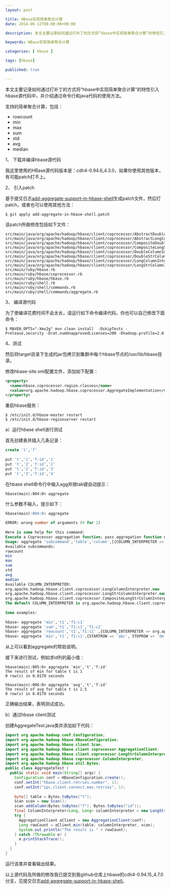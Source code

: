```yaml
---
layout: post

title: HBase实现简单聚合计算
date: 2014-06-12T08:00:00+08:00

description: 本文主要记录如何通过打补丁的方式将“hbase中实现简单聚合计算”的特性引入hbase源代码中，并介绍通过命令行和java代码的使用方法。

keywords: HBase实现简单聚合计算

categories: [ hbase ]

tags: [hbase]

published: true

---
```


本文主要记录如何通过打补丁的方式将“hbase中实现简单聚合计算”的特性引入hbase源代码中，并介绍通过命令行和java代码的使用方法。

支持的简单聚合计算，包括：

- rowcount
- min
- max
- sum
- std
- avg
- median

1、 下载并编译hbase源代码

我这里使用的HBase源代码版本是：cdh4-0.94.6_4.3.0，如果你使用其他版本，有可能patch打不上。

2、 引入patch

基于提交日志[add-aggregate-support-in-hbase-shell](https://github.com/javachen/hbase/commit/94e61f28d60cac40f2b499b8530dd1989adf76d3)生成patch文件，然后打patch，或者也可以使用其他方法：

~~~
$ git apply add-aggregate-in-hbase-shell.patch
~~~

该patch所做修改包括如下文件：

~~~
src/main/java/org/apache/hadoop/hbase/client/coprocessor/AbstractDoubleColumnInterpreter.java
src/main/java/org/apache/hadoop/hbase/client/coprocessor/AbstractLongColumnInterpreter.java
src/main/java/org/apache/hadoop/hbase/client/coprocessor/CompositeDoubleStrColumnInterpreter.java
src/main/java/org/apache/hadoop/hbase/client/coprocessor/CompositeLongStrColumnInterpreter.java
src/main/java/org/apache/hadoop/hbase/client/coprocessor/DoubleColumnInterpreter.java
src/main/java/org/apache/hadoop/hbase/client/coprocessor/DoubleStrColumnInterpreter.java
src/main/java/org/apache/hadoop/hbase/client/coprocessor/LongColumnInterpreter.java
src/main/java/org/apache/hadoop/hbase/client/coprocessor/LongStrColumnInterpreter.java
src/main/ruby/hbase.rb
src/main/ruby/hbase/coprocessor.rb
src/main/ruby/hbase/hbase.rb
src/main/ruby/shell.rb
src/main/ruby/shell/commands.rb
src/main/ruby/shell/commands/aggregate.rb
~~~

3、 编译源代码

为了使编译花费时间不会太长，请运行如下命令编译代码，你也可以自己修改下面命令：

~~~
$ MAVEN_OPTS="-Xmx2g" mvn clean install  -DskipTests -Prelease,security -Drat.numUnapprovedLicenses=200 -Dhadoop.profile=2.0
~~~

4、测试

然后将target目录下生成的jar包拷贝到集群中每个hbase节点的/usr/lib/hbase目录。

修改hbase-site.xml配置文件，添加如下配置：

~~~xml
<property>
  <name>hbase.coprocessor.region.classes</name>
  <value>org.apache.hadoop.hbase.coprocessor.AggregateImplementation</value>
</property>
~~~

重启hbase服务：

~~~
$ /etc/init.d/hbase-master restart
$ /etc/init.d/hbase-regionserver restart
~~~

a）运行hbase shell进行测试

首先创建表并插入几条记录：

~~~sql
create 't','f'
 
put 't','1','f:id','1'
put 't','2','f:id','2'
put 't','2','f:id','3'
put 't','3','f:id','4'
~~~

在hbase shell命令行中输入agg并按tab键自动提示：

~~~
hbase(main):004:0> aggregate
~~~

什么参数不输入，提示如下：

~~~sql
hbase(main):004:0> aggregate
 
ERROR: wrong number of arguments (0 for 2)
 
Here is some help for this command:
Execute a Coprocessor aggregation function; pass aggregation function name, table name, column name, column interpreter and optionally a dictionary of aggregation specifications. Aggregation specifications may include STARTROW, STOPROW or FILTER. For a cross-site big table, if no clusters are specified, all clusters will be counted for aggregation.
Usage: aggregate 'subcommand','table','column',[{COLUMN_INTERPRETER => org.apache.hadoop.hbase.client.coprocessor.LongColumnInterpreter.new, STARTROW => 'abc', STOPROW => 'def', FILTER => org.apache.hadoop.hbase.filter.ColumnPaginationFilter.new(1, 0)}]
Available subcommands:
rowcount
min
max
sum
std
avg
median
Available COLUMN_INTERPRETER:
org.apache.hadoop.hbase.client.coprocessor.LongColumnInterpreter.new
org.apache.hadoop.hbase.client.coprocessor.LongStrColumnInterpreter.new
org.apache.hadoop.hbase.client.coprocessor.CompositeLongStrColumnInterpreter.new(",", 0)
The default COLUMN_INTERPRETER is org.apache.hadoop.hbase.client.coprocessor.LongStrColumnInterpreter.new.
 
Some examples:
 
hbase> aggregate 'min','t1','f1:c1'
hbase> aggregate 'sum','t1','f1:c1','f1:c2'
hbase> aggregate 'rowcount','t1','f1:c1' ,{COLUMN_INTERPRETER => org.apache.hadoop.hbase.client.coprocessor.CompositeLongStrColumnInterpreter.new(",", 0)}
hbase> aggregate 'min','t1','f1:c1',{STARTROW => 'abc', STOPROW => 'def'}
~~~

从上可以看到aggregate的帮助说明。

接下来进行测试，例如求id列的最小值：

~~~
hbase(main):005:0> aggregate 'min','t','f:id'
The result of min for table t is 1
0 row(s) in 0.0170 seconds
 
hbase(main):006:0> aggregate 'avg','t','f:id'
The result of avg for table t is 2.5
0 row(s) in 0.0170 seconds
~~~

正确输出结果，表明测试成功。

b）通过hbase client测试

创建AggregateTest.java类并添加如下代码：

~~~java
import org.apache.hadoop.conf.Configuration;
import org.apache.hadoop.hbase.HBaseConfiguration;
import org.apache.hadoop.hbase.client.Scan;
import org.apache.hadoop.hbase.client.coprocessor.AggregationClient;
import org.apache.hadoop.hbase.client.coprocessor.LongStrColumnInterpreter;
import org.apache.hadoop.hbase.coprocessor.ColumnInterpreter;
import org.apache.hadoop.hbase.util.Bytes;
public class AggregateTest {
  public static void main(String[] args) {
    Configuration conf = HBaseConfiguration.create();
    conf.setInt("hbase.client.retries.number", 1);
    conf.setInt("ipc.client.connect.max.retries", 1);
     
    byte[] table = Bytes.toBytes("t");
    Scan scan = new Scan();
    scan.addColumn(Bytes.toBytes("f"), Bytes.toBytes("id"));
    final ColumnInterpreter<Long, Long> columnInterpreter = new LongStrColumnInterpreter();
    try {
      AggregationClient aClient = new AggregationClient(conf);
      Long rowCount = aClient.min(table, columnInterpreter, scan);
      System.out.println("The result is " + rowCount);
    } catch (Throwable e) {
      e.printStackTrace();
    }
  }
}
~~~

运行该类并查看输出结果。

以上源代码及所做的修改我已提交到我github仓库上hbase的cdh4-0.94.15_4.7.0分支，见提交日志[add-aggregate-support-in-hbase-shell](https://github.com/javachen/hbase/commit/94e61f28d60cac40f2b499b8530dd1989adf76d3)。
